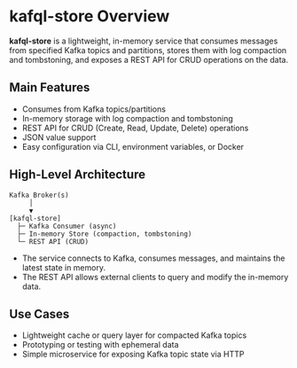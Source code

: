 # kafql-store Overview

**kafql-store** is a lightweight, in-memory service that consumes messages from specified Kafka topics and partitions, stores them with log compaction and tombstoning, and exposes a REST API for CRUD operations on the data.

## Main Features
- Consumes from Kafka topics/partitions
- In-memory storage with log compaction and tombstoning
- REST API for CRUD (Create, Read, Update, Delete) operations
- JSON value support
- Easy configuration via CLI, environment variables, or Docker

## High-Level Architecture

```
Kafka Broker(s)
     │
     ▼
[kafql-store]
  ├─ Kafka Consumer (async)
  ├─ In-memory Store (compaction, tombstoning)
  └─ REST API (CRUD)
```

- The service connects to Kafka, consumes messages, and maintains the latest state in memory.
- The REST API allows external clients to query and modify the in-memory data.

## Use Cases
- Lightweight cache or query layer for compacted Kafka topics
- Prototyping or testing with ephemeral data
- Simple microservice for exposing Kafka topic state via HTTP 